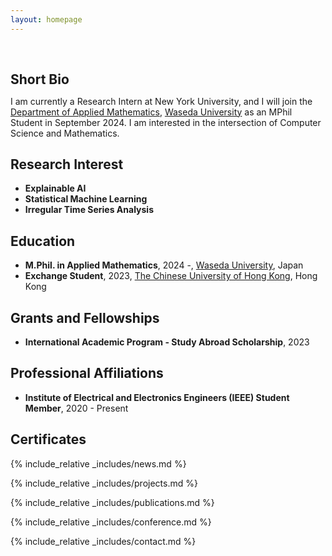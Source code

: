 ```yaml
---
layout: homepage
---
```


<h1 id="about-me"></h1>

<h2 style="margin: 60px 0px 10px;">Short Bio</h2>

I am currently a Research Intern at New York University, and I will join the [Department of Applied Mathematics](https://www.apmath.sci.waseda.ac.jp/), [Waseda University](https://www.waseda.jp/top/en/) as an MPhil Student in September 2024. I am interested in the intersection of Computer Science and Mathematics.

## Research Interest

- **Explainable AI** 
- **Statistical Machine Learning**
- **Irregular Time Series Analysis** 


## Education
- **M.Phil. in Applied Mathematics**, 2024 -, [Waseda University](https://www.waseda.jp/top/en/), Japan
- **Exchange Student**, 2023, [The Chinese University of Hong Kong](https://www.cuhk.edu.hk/english/index.html), Hong Kong



## Grants and Fellowships
- **International Academic Program - Study Abroad Scholarship**, 2023


## Professional Affiliations
- **Institute of Electrical and Electronics Engineers (IEEE) Student Member**, 2020 - Present

## Certificates

<div data-iframe-width="150" data-iframe-height="270" data-share-badge-id="343635de-7d0f-43ea-922d-432566a4b1e5" data-share-badge-host="https://www.credly.com"></div><script type="text/javascript" async src="//cdn.credly.com/assets/utilities/embed.js"></script>

{% include_relative _includes/news.md %}

{% include_relative _includes/projects.md %}

{% include_relative _includes/publications.md %}

{% include_relative _includes/conference.md %}

{% include_relative _includes/contact.md %}
